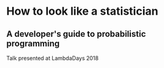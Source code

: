 # How to look like a statistician 
## A developer's guide to probabilistic programming

Talk presented at LambdaDays 2018
